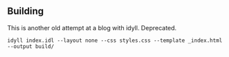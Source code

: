 ## Building
This is another old attempt at a blog with idyll. Deprecated.

```
idyll index.idl --layout none --css styles.css --template _index.html --output build/
```
